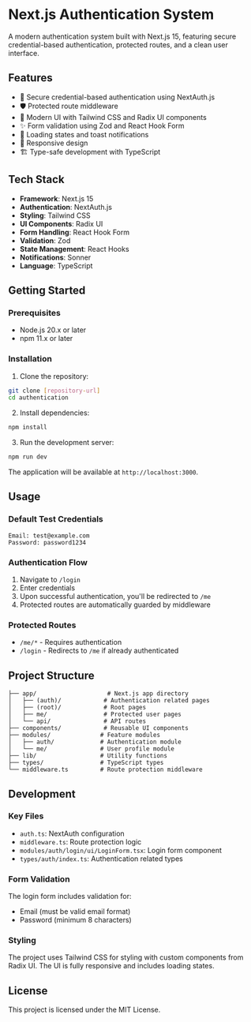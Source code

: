 # Next.js Authentication System

A modern authentication system built with Next.js 15, featuring secure credential-based authentication, protected routes, and a clean user interface.

## Features

- 🔐 Secure credential-based authentication using NextAuth.js
- 🛡️ Protected route middleware
- 🎨 Modern UI with Tailwind CSS and Radix UI components
- ✨ Form validation using Zod and React Hook Form
- 🔄 Loading states and toast notifications
- 📱 Responsive design
- 🏗️ Type-safe development with TypeScript

## Tech Stack

- **Framework**: Next.js 15
- **Authentication**: NextAuth.js
- **Styling**: Tailwind CSS
- **UI Components**: Radix UI
- **Form Handling**: React Hook Form
- **Validation**: Zod
- **State Management**: React Hooks
- **Notifications**: Sonner
- **Language**: TypeScript

## Getting Started

### Prerequisites

- Node.js 20.x or later
- npm 11.x or later

### Installation

1. Clone the repository:

```bash
git clone [repository-url]
cd authentication
```

2. Install dependencies:

```bash
npm install
```

3. Run the development server:

```bash
npm run dev
```

The application will be available at `http://localhost:3000`.

## Usage

### Default Test Credentials

```
Email: test@example.com
Password: password1234
```

### Authentication Flow

1. Navigate to `/login`
2. Enter credentials
3. Upon successful authentication, you'll be redirected to `/me`
4. Protected routes are automatically guarded by middleware

### Protected Routes

- `/me/*` - Requires authentication
- `/login` - Redirects to `/me` if already authenticated

## Project Structure

```
├── app/                    # Next.js app directory
│   ├── (auth)/            # Authentication related pages
│   ├── (root)/            # Root pages
│   ├── me/                # Protected user pages
│   └── api/               # API routes
├── components/            # Reusable UI components
├── modules/              # Feature modules
│   ├── auth/             # Authentication module
│   └── me/               # User profile module
├── lib/                  # Utility functions
├── types/                # TypeScript types
└── middleware.ts         # Route protection middleware
```

## Development

### Key Files

- `auth.ts`: NextAuth configuration
- `middleware.ts`: Route protection logic
- `modules/auth/login/ui/LoginForm.tsx`: Login form component
- `types/auth/index.ts`: Authentication related types

### Form Validation

The login form includes validation for:

- Email (must be valid email format)
- Password (minimum 8 characters)

### Styling

The project uses Tailwind CSS for styling with custom components from Radix UI. The UI is fully responsive and includes loading states.

## License

This project is licensed under the MIT License.
